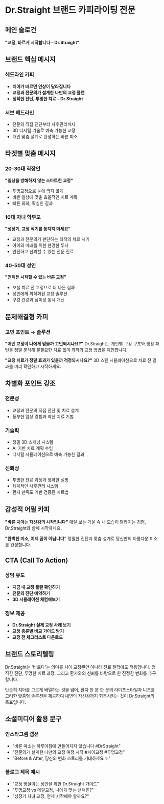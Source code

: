 # Dr.Straight 브랜드 카피라이팅 전문

## 메인 슬로건
**"교정, 바르게 시작합니다 – Dr.Straight"**

## 브랜드 핵심 메시지

### 헤드라인 카피
- **치아가 바르면 인상이 달라집니다**
- **교정과 전문의가 설계한 나만의 교정 플랜**
- **정확한 진단, 투명한 치료 – Dr.Straight**

### 서브 헤드라인
- 전문의 직접 진단부터 사후관리까지
- 3D 디지털 기술로 예측 가능한 교정
- 개인 맞춤 설계로 완성하는 바른 미소

## 타겟별 맞춤 메시지

### 20-30대 직장인
**"일상을 방해하지 않는 스마트한 교정"**
- 투명교정으로 눈에 띄지 않게
- 바쁜 일상에 맞춘 효율적인 치료 계획
- 빠른 회복, 확실한 결과

### 10대 자녀 학부모
**"성장기, 교정 적기를 놓치지 마세요"**
- 교정과 전문의가 판단하는 최적의 치료 시기
- 아이의 미래를 위한 현명한 투자
- 안전하고 신뢰할 수 있는 전문 진료

### 40-50대 성인
**"언제든 시작할 수 있는 바른 교정"**
- 보철 치료 전 교정으로 더 나은 결과
- 성인에게 최적화된 교정 솔루션
- 구강 건강과 심미성 동시 개선

## 문제해결형 카피

### 고민 포인트 → 솔루션
**"어떤 교정이 나에게 맞을까 고민되시나요?"**
Dr.Straight는 개인별 구강 구조와 생활 패턴을 정밀 분석해 불필요한 치료 없이 최적의 교정 방법을 제안합니다.

**"교정 치료가 정말 효과가 있을까 걱정되시나요?"**
3D 스캔 시뮬레이션으로 치료 전 결과를 미리 확인하고 시작하세요.

## 차별화 포인트 강조

### 전문성
- 교정과 전문의 직접 진단 및 치료 설계
- 풍부한 임상 경험과 최신 치료 기법

### 기술력
- 정밀 3D 스캐닝 시스템
- AI 기반 치료 계획 수립
- 디지털 시뮬레이션으로 예측 가능한 결과

### 신뢰성
- 투명한 진료 과정과 정확한 설명
- 체계적인 사후관리 시스템
- 환자 만족도 기반 검증된 치료법

## 감성적 어필 카피

**"바른 치아는 자신감의 시작입니다"**
매일 보는 거울 속 내 모습이 달라지는 경험, Dr.Straight와 함께 시작하세요.

**"완벽한 미소, 이제 꿈이 아닙니다"**
정밀한 진단과 맞춤 설계로 당신만의 아름다운 미소를 완성합니다.

## CTA (Call To Action)

### 상담 유도
- **지금 내 교정 플랜 확인하기**
- **전문의 진단 예약하기**
- **3D 시뮬레이션 체험해보기**

### 정보 제공
- **Dr.Straight 실제 교정 사례 보기**
- **교정 종류별 비교 가이드 받기**
- **교정 전 체크리스트 다운로드**

## 브랜드 스토리텔링

Dr.Straight는 '바르다'는 의미를 치아 교정뿐만 아니라 진료 철학에도 적용합니다. 정직한 진단, 투명한 치료 과정, 그리고 환자와의 신뢰를 바탕으로 한 진정한 변화를 추구합니다.

단순히 치아를 고르게 배열하는 것을 넘어, 환자 한 분 한 분의 라이프스타일과 니즈를 고려한 맞춤형 솔루션을 제공하여 내면의 자신감까지 회복시키는 것이 Dr.Straight의 목표입니다.

## 소셜미디어 활용 문구

### 인스타그램 캡션
- "바른 미소는 하루아침에 만들어지지 않습니다 #DrStraight"
- "전문의가 설계한 나만의 교정 여정 시작 #치아교정 #투명교정"
- "Before & After, 당신의 변화 스토리를 기대하세요 ✨"

### 블로그 제목 예시
- "교정 망설이는 성인을 위한 Dr.Straight 가이드"
- "투명교정 vs 메탈교정, 나에게 맞는 선택은?"
- "성장기 자녀 교정, 언제 시작해야 할까요?"